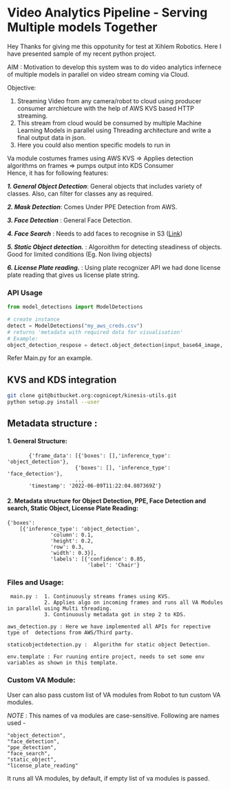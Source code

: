 
# Video Analytics Pipeline - Serving Multiple models Together

Hey Thanks for giving me this oppotunity for test at Xihlem Robotics.
Here I have presented sample of my recent python project. 

AIM : Motivation to develop this system was to do video analytics infernece of multiple models in parallel on video stream coming via Cloud.

Objective: 
 1. Streaming Video from any camera/robot to cloud using producer consumer arrchietcure with the help of AWS KVS based HTTP streaming.  
 2. This stream from cloud would be consumed by multiple Machine Learning Models in parallel using Threading architecture and write a final output data in json. 
 3. Here you could also mention specific models to run in

Va module costumes frames using AWS KVS => Applies detection algorithms on frames => pumps output into KDS Consumer  
Hence, it has for following features:

**_1. General Object Detection_**:  General objects that includes variety of classes. Also, can filter for classes any as required.

_**2. Mask Detection**_:  Comes Under PPE Detection from AWS.
             
**_3. Face Detection_** : General Face Detection.

**_4. Face Search_** :  Needs to add faces to recognise in S3 ([Link](https://docs.aws.amazon.com/rekognition/latest/dg/add-faces-to-collection-procedure.html))
             
**_5. Static Object detection._** : Algoroithm for detecting steadiness of objects. Good for limited conditions (Eg. Non living objects)
             
**_6. License Plate reading._** : Using plate recognizer API we had done license plate reading that gives us license plate string. 

### API Usage

```python
from model_detections import ModelDetections

# create instance 
detect = ModelDetections("my_aws_creds.csv")
# returns 'metadata with required data for visualisation'
# Example: 
object_detection_respose = detect.object_detection(input_base64_image, max_labels=10)
```


Refer Main.py for an example. 


## KVS and KDS integration

```bash
git clone git@bitbucket.org:cognicept/kinesis-utils.git
python setup.py install --user
```

## Metadata structure :
#### 1. General Structure:
           {'frame_data': [{'boxes': [],'inference_type': 'object_detection'},
                          {'boxes': [], 'inference_type': 'face_detection'},
                          ..,
           'timestamp': '2022-06-09T11:22:04.807369Z'}

#### 2. Metadata structure for Object Detection, PPE, Face Detection and search, Static Object, License Plate Reading:
```
{'boxes':  
    [{'inference_type': 'object_detection',
              'column': 0.1,
              'height': 0.2,
              'row': 0.3,
              'width': 0.3}],
              'labels': [{'confidence': 0.85,
                          'label': 'Chair'}
```

### Files and  Usage:
     main.py :  1. Continuously streams frames using KVS.
                2. Applies algo on incoming frames and runs all VA Modules in parallel using Multi threading.
                3. Continuously metadata got in step 2 to KDS.

    aws_detection.py : Here we have implemented all APIs for repective type of  detections from AWS/Third party.
    
    staticobjectdetection.py :  Algorithm for static object Detection. 
    
    env.template : For ruuning entire project, needs to set some env variables as shown in this template.


### Custom VA Module:
User can also pass custom list of VA modules from Robot to tun custom VA modules.

_NOTE_ : This names of va modules are case-sensitive. Following are names used - 

    "object_detection",
    "face_detection",
    "ppe_detection",
    "face_search",
    "static_object",
    "license_plate_reading"
    
It runs all VA modules, by default, if empty list of va modules is passed.

